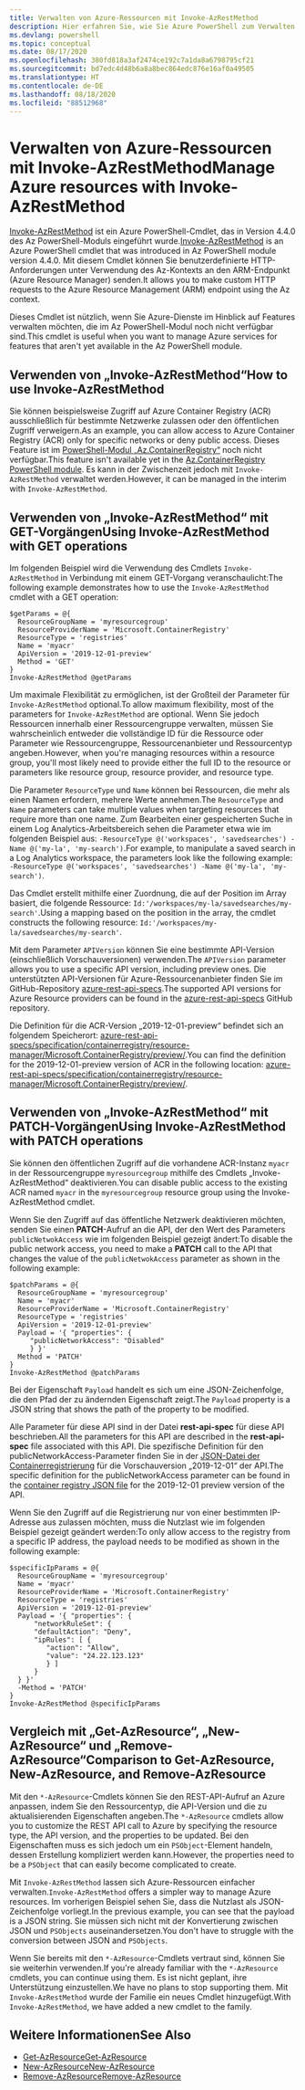 ```yaml
---
title: Verwalten von Azure-Ressourcen mit Invoke-AzRestMethod
description: Hier erfahren Sie, wie Sie Azure PowerShell zum Verwalten von Ressourcen mit dem Cmdlet „Invoke-AzRestMethod“ verwenden.
ms.devlang: powershell
ms.topic: conceptual
ms.date: 08/17/2020
ms.openlocfilehash: 380fd818a3af2474ce192c7a1da8a6798795cf21
ms.sourcegitcommit: bd7edc4d48b6a8a8bec864edc876e16af0a49505
ms.translationtype: HT
ms.contentlocale: de-DE
ms.lasthandoff: 08/18/2020
ms.locfileid: "88512968"
---
```

# <a name="manage-azure-resources-with-invoke-azrestmethod"></a><span data-ttu-id="65e55-103">Verwalten von Azure-Ressourcen mit Invoke-AzRestMethod</span><span class="sxs-lookup"><span data-stu-id="65e55-103">Manage Azure resources with Invoke-AzRestMethod</span></span>

<span data-ttu-id="65e55-104">[Invoke-AzRestMethod](/powershell/module/az.accounts/invoke-azrestmethod) ist ein Azure PowerShell-Cmdlet, das in Version 4.4.0 des Az PowerShell-Moduls eingeführt wurde.</span><span class="sxs-lookup"><span data-stu-id="65e55-104">[Invoke-AzRestMethod](/powershell/module/az.accounts/invoke-azrestmethod) is an Azure PowerShell cmdlet that was introduced in Az PowerShell module version 4.4.0.</span></span> <span data-ttu-id="65e55-105">Mit diesem Cmdlet können Sie benutzerdefinierte HTTP-Anforderungen unter Verwendung des Az-Kontexts an den ARM-Endpunkt (Azure Resource Manager) senden.</span><span class="sxs-lookup"><span data-stu-id="65e55-105">It allows you to make custom HTTP requests to the Azure Resource Management (ARM) endpoint using the Az context.</span></span>

<span data-ttu-id="65e55-106">Dieses Cmdlet ist nützlich, wenn Sie Azure-Dienste im Hinblick auf Features verwalten möchten, die im Az PowerShell-Modul noch nicht verfügbar sind.</span><span class="sxs-lookup"><span data-stu-id="65e55-106">This cmdlet is useful when you want to manage Azure services for features that aren't yet available in the Az PowerShell module.</span></span>

## <a name="how-to-use-invoke-azrestmethod"></a><span data-ttu-id="65e55-107">Verwenden von „Invoke-AzRestMethod“</span><span class="sxs-lookup"><span data-stu-id="65e55-107">How to use Invoke-AzRestMethod</span></span>

<span data-ttu-id="65e55-108">Sie können beispielsweise Zugriff auf Azure Container Registry (ACR) ausschließlich für bestimmte Netzwerke zulassen oder den öffentlichen Zugriff verweigern.</span><span class="sxs-lookup"><span data-stu-id="65e55-108">As an example, you can allow access to Azure Container Registry (ACR) only for specific networks or deny public access.</span></span> <span data-ttu-id="65e55-109">Dieses Feature ist im [PowerShell-Modul „Az.ContainerRegistry“](/powershell/module/Az.ContainerRegistry/) noch nicht verfügbar.</span><span class="sxs-lookup"><span data-stu-id="65e55-109">This feature isn't available yet in the [Az.ContainerRegistry PowerShell module](/powershell/module/Az.ContainerRegistry/).</span></span>
<span data-ttu-id="65e55-110">Es kann in der Zwischenzeit jedoch mit `Invoke-AzRestMethod` verwaltet werden.</span><span class="sxs-lookup"><span data-stu-id="65e55-110">However, it can be managed in the interim with `Invoke-AzRestMethod`.</span></span>

## <a name="using-invoke-azrestmethod-with-get-operations"></a><span data-ttu-id="65e55-111">Verwenden von „Invoke-AzRestMethod“ mit GET-Vorgängen</span><span class="sxs-lookup"><span data-stu-id="65e55-111">Using Invoke-AzRestMethod with GET operations</span></span>

<span data-ttu-id="65e55-112">Im folgenden Beispiel wird die Verwendung des Cmdlets `Invoke-AzRestMethod` in Verbindung mit einem GET-Vorgang veranschaulicht:</span><span class="sxs-lookup"><span data-stu-id="65e55-112">The following example demonstrates how to use the `Invoke-AzRestMethod` cmdlet with a GET operation:</span></span>

```azurepowershell-interactive
$getParams = @{
  ResourceGroupName = 'myresourcegroup'
  ResourceProviderName = 'Microsoft.ContainerRegistry'
  ResourceType = 'registries'
  Name = 'myacr'
  ApiVersion = '2019-12-01-preview'
  Method = 'GET'
}
Invoke-AzRestMethod @getParams
```

<span data-ttu-id="65e55-113">Um maximale Flexibilität zu ermöglichen, ist der Großteil der Parameter für `Invoke-AzRestMethod` optional.</span><span class="sxs-lookup"><span data-stu-id="65e55-113">To allow maximum flexibility, most of the parameters for `Invoke-AzRestMethod` are optional.</span></span>
<span data-ttu-id="65e55-114">Wenn Sie jedoch Ressourcen innerhalb einer Ressourcengruppe verwalten, müssen Sie wahrscheinlich entweder die vollständige ID für die Ressource oder Parameter wie Ressourcengruppe, Ressourcenanbieter und Ressourcentyp angeben.</span><span class="sxs-lookup"><span data-stu-id="65e55-114">However, when you're managing resources within a resource group, you'll most likely need to provide either the full ID to the resource or parameters like resource group, resource provider, and resource type.</span></span>

<span data-ttu-id="65e55-115">Die Parameter `ResourceType` und `Name` können bei Ressourcen, die mehr als einen Namen erfordern, mehrere Werte annehmen.</span><span class="sxs-lookup"><span data-stu-id="65e55-115">The `ResourceType` and `Name` parameters can take multiple values when targeting resources that require more than one name.</span></span> <span data-ttu-id="65e55-116">Zum Bearbeiten einer gespeicherten Suche in einem Log Analytics-Arbeitsbereich sehen die Parameter etwa wie im folgenden Beispiel aus: `-ResourceType @('workspaces', 'savedsearches') -Name @('my-la', 'my-search')`.</span><span class="sxs-lookup"><span data-stu-id="65e55-116">For example, to manipulate a saved search in a Log Analytics workspace, the parameters look like the following example: `-ResourceType @('workspaces', 'savedsearches') -Name @('my-la', 'my-search')`.</span></span>

<span data-ttu-id="65e55-117">Das Cmdlet erstellt mithilfe einer Zuordnung, die auf der Position im Array basiert, die folgende Ressource: `Id:'/workspaces/my-la/savedsearches/my-search'`.</span><span class="sxs-lookup"><span data-stu-id="65e55-117">Using a mapping based on the position in the array, the cmdlet constructs the following resource: `Id:'/workspaces/my-la/savedsearches/my-search'`.</span></span>

<span data-ttu-id="65e55-118">Mit dem Parameter `APIVersion` können Sie eine bestimmte API-Version (einschließlich Vorschauversionen) verwenden.</span><span class="sxs-lookup"><span data-stu-id="65e55-118">The `APIVersion` parameter allows you to use a specific API version, including preview ones.</span></span> <span data-ttu-id="65e55-119">Die unterstützten API-Versionen für Azure-Ressourcenanbieter finden Sie im GitHub-Repository [azure-rest-api-specs](https://github.com/Azure/azure-rest-api-specs).</span><span class="sxs-lookup"><span data-stu-id="65e55-119">The supported API versions for Azure Resource providers can be found in the [azure-rest-api-specs](https://github.com/Azure/azure-rest-api-specs) GitHub repository.</span></span>

<span data-ttu-id="65e55-120">Die Definition für die ACR-Version „2019-12-01-preview“ befindet sich an folgendem Speicherort: [azure-rest-api-specs/specification/containerregistry/resource-manager/Microsoft.ContainerRegistry/preview/](https://github.com/Azure/azure-rest-api-specs/tree/master/specification/containerregistry/resource-manager/Microsoft.ContainerRegistry/preview).</span><span class="sxs-lookup"><span data-stu-id="65e55-120">You can find the definition for the 2019-12-01-preview version of ACR in the following location: [azure-rest-api-specs/specification/containerregistry/resource-manager/Microsoft.ContainerRegistry/preview/](https://github.com/Azure/azure-rest-api-specs/tree/master/specification/containerregistry/resource-manager/Microsoft.ContainerRegistry/preview).</span></span>

## <a name="using-invoke-azrestmethod-with-patch-operations"></a><span data-ttu-id="65e55-121">Verwenden von „Invoke-AzRestMethod“ mit PATCH-Vorgängen</span><span class="sxs-lookup"><span data-stu-id="65e55-121">Using Invoke-AzRestMethod with PATCH operations</span></span>

<span data-ttu-id="65e55-122">Sie können den öffentlichen Zugriff auf die vorhandene ACR-Instanz `myacr` in der Ressourcengruppe `myresourcegroup` mithilfe des Cmdlets „Invoke-AzRestMethod“ deaktivieren.</span><span class="sxs-lookup"><span data-stu-id="65e55-122">You can disable public access to the existing ACR named `myacr` in the `myresourcegroup` resource group using the Invoke-AzRestMethod cmdlet.</span></span>

<span data-ttu-id="65e55-123">Wenn Sie den Zugriff auf das öffentliche Netzwerk deaktivieren möchten, senden Sie einen **PATCH**-Aufruf an die API, der den Wert des Parameters `publicNetwokAccess` wie im folgenden Beispiel gezeigt ändert:</span><span class="sxs-lookup"><span data-stu-id="65e55-123">To disable the public network access, you need to make a **PATCH** call to the API that changes the value of the `publicNetwokAccess` parameter as shown in the following example:</span></span>

```azurepowershell-interactive
$patchParams = @{
  ResourceGroupName = 'myresourcegroup'
  Name = 'myacr'
  ResourceProviderName = 'Microsoft.ContainerRegistry'
  ResourceType = 'registries'
  ApiVersion = '2019-12-01-preview'
  Payload = '{ "properties": {
     "publicNetworkAccess": "Disabled"
     } }'
  Method = 'PATCH'
}
Invoke-AzRestMethod @patchParams
```

<span data-ttu-id="65e55-124">Bei der Eigenschaft `Payload` handelt es sich um eine JSON-Zeichenfolge, die den Pfad der zu ändernden Eigenschaft zeigt.</span><span class="sxs-lookup"><span data-stu-id="65e55-124">The `Payload` property is a JSON string that shows the path of the property to be modified.</span></span>

<span data-ttu-id="65e55-125">Alle Parameter für diese API sind in der Datei **rest-api-spec** für diese API beschrieben.</span><span class="sxs-lookup"><span data-stu-id="65e55-125">All the parameters for this API are described in the **rest-api-spec** file associated with this API.</span></span>
<span data-ttu-id="65e55-126">Die spezifische Definition für den publicNetworkAccess-Parameter finden Sie in der [JSON-Datei der Containerregistrierung](https://github.com/Azure/azure-rest-api-specs/blob/2a9da9a79d0a7b74089567ec4f0289f3e0f31bec/specification/containerregistry/resource-manager/Microsoft.ContainerRegistry/preview/2019-12-01-preview/containerregistry.json) für die Vorschauversion „2019-12-01“ der API.</span><span class="sxs-lookup"><span data-stu-id="65e55-126">The specific definition for the publicNetworkAccess parameter can be found in the [container registry JSON file](https://github.com/Azure/azure-rest-api-specs/blob/2a9da9a79d0a7b74089567ec4f0289f3e0f31bec/specification/containerregistry/resource-manager/Microsoft.ContainerRegistry/preview/2019-12-01-preview/containerregistry.json) for the 2019-12-01 preview version of the API.</span></span>

<span data-ttu-id="65e55-127">Wenn Sie den Zugriff auf die Registrierung nur von einer bestimmten IP-Adresse aus zulassen möchten, muss die Nutzlast wie im folgenden Beispiel gezeigt geändert werden:</span><span class="sxs-lookup"><span data-stu-id="65e55-127">To only allow access to the registry from a specific IP address, the payload needs to be modified as shown in the following example:</span></span>

```azurepowershell-interactive
$specificIpParams = @{
  ResourceGroupName = 'myresourcegroup'
  Name = 'myacr'
  ResourceProviderName = 'Microsoft.ContainerRegistry'
  ResourceType = 'registries'
  ApiVersion = '2019-12-01-preview'
  Payload = '{ "properties": {
      "networkRuleSet": {
      "defaultAction": "Deny",
      "ipRules": [ {
         "action": "Allow",
         "value": "24.22.123.123"
         } ]
      }
  } }'
  -Method = 'PATCH'
}
Invoke-AzRestMethod @specificIpParams
```

## <a name="comparison-to-get-azresource-new-azresource-and-remove-azresource"></a><span data-ttu-id="65e55-128">Vergleich mit „Get-AzResource“, „New-AzResource“ und „Remove-AzResource“</span><span class="sxs-lookup"><span data-stu-id="65e55-128">Comparison to Get-AzResource, New-AzResource, and Remove-AzResource</span></span>

<span data-ttu-id="65e55-129">Mit den `*-AzResource`-Cmdlets können Sie den REST-API-Aufruf an Azure anpassen, indem Sie den Ressourcentyp, die API-Version und die zu aktualisierenden Eigenschaften angeben.</span><span class="sxs-lookup"><span data-stu-id="65e55-129">The `*-AzResource` cmdlets allow you to customize the REST API call to Azure by specifying the resource type, the API version, and the properties to be updated.</span></span> <span data-ttu-id="65e55-130">Bei den Eigenschaften muss es sich jedoch um ein `PSObject`-Element handeln, dessen Erstellung kompliziert werden kann.</span><span class="sxs-lookup"><span data-stu-id="65e55-130">However, the properties need to be a `PSObject` that can easily become complicated to create.</span></span>

<span data-ttu-id="65e55-131">Mit `Invoke-AzRestMethod` lassen sich Azure-Ressourcen einfacher verwalten.</span><span class="sxs-lookup"><span data-stu-id="65e55-131">`Invoke-AzRestMethod` offers a simpler way to manage Azure resources.</span></span> <span data-ttu-id="65e55-132">Im vorherigen Beispiel sehen Sie, dass die Nutzlast als JSON-Zeichenfolge vorliegt.</span><span class="sxs-lookup"><span data-stu-id="65e55-132">In the previous example, you can see that the payload is a JSON string.</span></span> <span data-ttu-id="65e55-133">Sie müssen sich nicht mit der Konvertierung zwischen JSON und `PSObjects` auseinandersetzen.</span><span class="sxs-lookup"><span data-stu-id="65e55-133">You don't have to struggle with the conversion between JSON and `PSObjects`.</span></span>

<span data-ttu-id="65e55-134">Wenn Sie bereits mit den `*-AzResource`-Cmdlets vertraut sind, können Sie sie weiterhin verwenden.</span><span class="sxs-lookup"><span data-stu-id="65e55-134">If you're already familiar with the `*-AzResource` cmdlets, you can continue using them.</span></span> <span data-ttu-id="65e55-135">Es ist nicht geplant, ihre Unterstützung einzustellen.</span><span class="sxs-lookup"><span data-stu-id="65e55-135">We have no plans to stop supporting them.</span></span> <span data-ttu-id="65e55-136">Mit `Invoke-AzRestMethod` wurde der Familie ein neues Cmdlet hinzugefügt.</span><span class="sxs-lookup"><span data-stu-id="65e55-136">With `Invoke-AzRestMethod`, we have added a new cmdlet to the family.</span></span>

## <a name="see-also"></a><span data-ttu-id="65e55-137">Weitere Informationen</span><span class="sxs-lookup"><span data-stu-id="65e55-137">See Also</span></span>

* [<span data-ttu-id="65e55-138">Get-AzResource</span><span class="sxs-lookup"><span data-stu-id="65e55-138">Get-AzResource</span></span>](/powershell/module/az.resources/get-azresource)
* [<span data-ttu-id="65e55-139">New-AzResource</span><span class="sxs-lookup"><span data-stu-id="65e55-139">New-AzResource</span></span>](/powershell/module/az.resources/new-azresource)
* [<span data-ttu-id="65e55-140">Remove-AzResource</span><span class="sxs-lookup"><span data-stu-id="65e55-140">Remove-AzResource</span></span>](/powershell/module/az.resources/remove-azresource)
